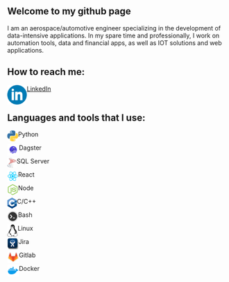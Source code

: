 ## Welcome to my github page

I am an aerospace/automotive engineer specializing in the development of data-intensive applications.
In my spare time and professionally, I work on automation tools, data and financial apps, as well as IOT solutions and web applications.

## How to reach me:

[<img src="./Icons/linkedin_icon.png" align="left" alt="Linkedin" height="45px"/> LinkedIn](https://www.linkedin.com/in/raphael-becker-832690173/)
<br/><br/>
## Languages and tools that I use:

<img align="left" height="25px" src="/Icons/python3.png" /> Python

<img align="left" height="27px" src="/Icons/dagster.png" /> Dagster

<img align="left" height="24px" src="/Icons/sqlserver.jpg" /> SQL Server

<img align="left" height="25px" src="/Icons/react.png" /> React

<img align="left" height="25px" src="/Icons/node_js.png" /> Node

<img align="left" height="25px" src="/Icons/c++.png" /> C/C++

<img align="left" height="25px" src="/Icons/bash.png" /> Bash

<img align="left" height="29px" src="/Icons/linux_bw.png" /> Linux

<img align="left" height="27px" src="/Icons/jira_icon.png" /> Jira

<img align="left" height="27px" src="/Icons/gitlab.png" /> Gitlab

<img align="left" height="27px" src="/Icons/docker_icon.png" /> Docker
